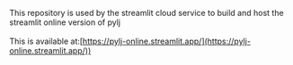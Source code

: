 This repository is used by the streamlit cloud service to build and host the streamlit online version of pylj <br>
<br>
This is available at:[https://pylj-online.streamlit.app/](https://pylj-online.streamlit.app/))
